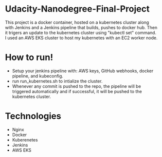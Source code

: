 # Udacity-Nanodegree-Final-Project

This project is a docker container, hosted on a kubernetes cluster along with Jenkins and a Jenkins pipeline that builds, pushes to docker hub. Then it trigers an update to the kubernetes cluster using "kubectl set" command.
I used an AWS EKS cluster to host my kubernetes with an EC2 worker node.


# How to run!

  - Setup your jenkins pipeline with:
  AWS keys,
  GitHub webhooks,
  docker pipeline,
  and kubeconfig.
  - run run_kubernetes.sh to intialize the cluster.
  - Whenever any commit is pushed to the repo, the pipeline will be triggered automatically and if successful, it will be pushed to the kubernetes cluster.



# Technologies

* Nginx
* Docker
* Kuberenetes
* Jenkins
* AWS EKS




